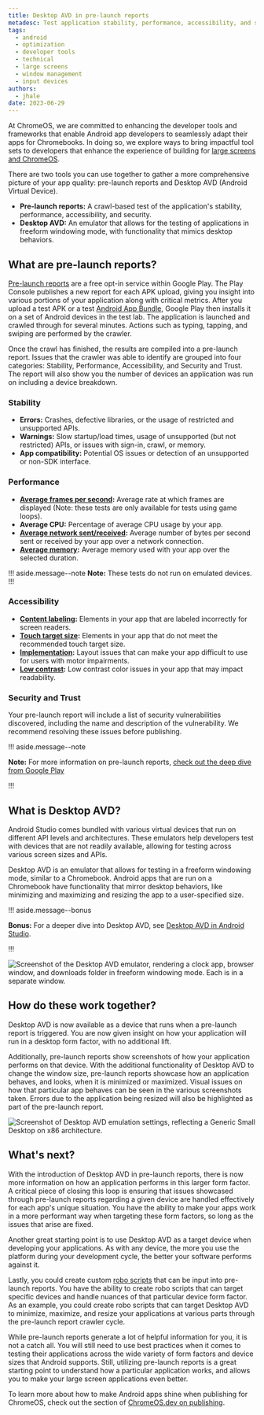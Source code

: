 ```yaml
---
title: Desktop AVD in pre-launch reports
metadesc: Test application stability, performance, accessibility, and security with Desktop AVD in pre-launch reports.
tags:
  - android
  - optimization
  - developer tools
  - technical
  - large screens
  - window management
  - input devices
authors:
  - jhale
date: 2023-06-29
---
```


At ChromeOS, we are committed to enhancing the developer tools and frameworks that enable Android app developers to seamlessly adapt their apps for Chromebooks. In doing so, we explore ways to bring impactful tool sets to developers that enhance the experience of building for [large screens and ChromeOS](/{{locale.code}}/android/design).

There are two tools you can use together to gather a more comprehensive picture of your app quality: pre-launch reports and Desktop AVD (Android Virtual Device).

- **Pre-launch reports:** A crawl-based test of the application's stability, performance, accessibility, and security.
- **Desktop AVD:** An emulator that allows for the testing of applications in freeform windowing mode, with functionality that mimics desktop behaviors.

## What are pre-launch reports?

[Pre-launch reports](https://play.google.com/console/about/pre-launchreports/) are a free opt-in service within Google Play. The Play Console publishes a new report for each APK upload, giving you insight into various portions of your application along with critical metrics. After you upload a test APK or a test [Android App Bundle](https://developer.android.com/guide/app-bundle), Google Play then installs it on a set of Android devices in the test lab. The application is launched and crawled through for several minutes. Actions such as typing, tapping, and swiping are performed by the crawler.

Once the crawl has finished, the results are compiled into a pre-launch report. Issues that the crawler was able to identify are grouped into four categories: Stability, Performance, Accessibility, and Security and Trust. The report will also show you the number of devices an application was run on including a device breakdown.

### Stability

- **Errors:** Crashes, defective libraries, or the usage of restricted and unsupported APIs.
- **Warnings:** Slow startup/load times, usage of unsupported (but not restricted) APIs, or issues with sign-in, crawl, or memory.
- **App compatibility:** Potential OS issues or detection of an unsupported or non-SDK interface.

### Performance

- **[Average frames per second](https://developer.android.com/training/testing/performance.html):** Average rate at which frames are displayed (Note: these tests are only available for tests using game loops).
- **Average CPU:** Percentage of average CPU usage by your app.
- **[Average network sent/received](https://developer.android.com/topic/performance/power/network/index.html):** Average number of bytes per second sent or received by your app over a network connection.
- **[Average memory](https://developer.android.com/topic/performance/memory.html):** Average memory used with your app over the selected duration.

!!! aside.message--note
**Note:** These tests do not run on emulated devices.
!!!

### Accessibility

- **[Content labeling](https://support.google.com/accessibility/android/answer/7158690?sjid=12195638577274532122-NA):** Elements in your app that are labeled incorrectly for screen readers.
- **[Touch target size](https://support.google.com/accessibility/android/answer/7101858):** Elements in your app that do not meet the recommended touch target size.
- **[Implementation](https://support.google.com/accessibility/android/answer/6376559):** Layout issues that can make your app difficult to use for users with motor impairments.
- **[Low contrast](https://support.google.com/accessibility/android/answer/7158390):** Low contrast color issues in your app that may impact readability.

### Security and Trust

Your pre-launch report will include a list of security vulnerabilities discovered, including the name and description of the vulnerability. We recommend resolving these issues before publishing.

!!! aside.message--note

**Note:** For more information on pre-launch reports, [check out the deep dive from Google Play](https://play.google.com/console/about/pre-launchreports/)

!!!

## What is Desktop AVD?

Android Studio comes bundled with various virtual devices that run on different API levels and architectures. These emulators help developers test with devices that are not readily available, allowing for testing across various screen sizes and APIs.

Desktop AVD is an emulator that allows for testing in a freeform windowing mode, similar to a Chromebook. Android apps that are run on a Chromebook have functionality that mirror desktop behaviors, like minimizing and maximizing and resizing the app to a user-specified size.

!!! aside.message--bonus

**Bonus:** For a deeper dive into Desktop AVD, see [Desktop AVD in Android Studio](/{{locale.code}}/posts/desktop-avd-in-android-studio).

!!!

![Screenshot of the Desktop AVD emulator, rendering a clock app, browser window, and downloads folder in freeform windowing mode. Each is in a separate window.](ix://posts/desktop-avd-in-pre-launch-reports/freeform_windows.jpg)

## How do these work together?

Desktop AVD is now available as a device that runs when a pre-launch report is triggered. You are now given insight on how your application will run in a desktop form factor, with no additional lift.

Additionally, pre-launch reports show screenshots of how your application performs on that device. With the additional functionality of Desktop AVD to change the window size, pre-launch reports showcase how an application behaves, and looks, when it is minimized or maximized. Visual issues on how that particular app behaves can be seen in the various screenshots taken. Errors due to the application being resized will also be highlighted as part of the pre-launch report.

![Screenshot of Desktop AVD emulation settings, reflecting a Generic Small Desktop on x86 architecture.](ix://posts/desktop-avd-in-pre-launch-reports/small_desktop_image.png)

## What's next?

With the introduction of Desktop AVD in pre-launch reports, there is now more information on how an application performs in this larger form factor. A critical piece of closing this loop is ensuring that issues showcased through pre-launch reports regarding a given device are handled effectively for each app's unique situation. You have the ability to make your apps work in a more performant way when targeting these form factors, so long as the issues that arise are fixed.

Another great starting point is to use Desktop AVD as a target device when developing your applications. As with any device, the more you use the platform during your development cycle, the better your software performs against it.

Lastly, you could create custom [robo scripts](https://firebase.google.com/docs/test-lab/android/robo-scripts-reference) that can be input into pre-launch reports. You have the ability to create robo scripts that can target specific devices and handle nuances of that particular device form factor. As an example, you could create robo scripts that can target Desktop AVD to minimize, maximize, and resize your applications at various parts through the pre-launch report crawler cycle.

While pre-launch reports generate a lot of helpful information for you, it is not a catch all. You will still need to use best practices when it comes to testing their applications across the wide variety of form factors and device sizes that Android supports. Still, utilizing pre-launch reports is a great starting point to understand how a particular application works, and allows you to make your large screen applications even better.

To learn more about how to make Android apps shine when publishing for ChromeOS, check out the section of [ChromeOS.dev on publishing](//{{locale.code}}//publish).
